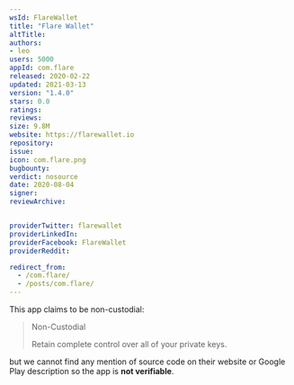 ```yaml
---
wsId: FlareWallet
title: "Flare Wallet"
altTitle: 
authors:
- leo
users: 5000
appId: com.flare
released: 2020-02-22
updated: 2021-03-13
version: "1.4.0"
stars: 0.0
ratings: 
reviews: 
size: 9.8M
website: https://flarewallet.io
repository: 
issue: 
icon: com.flare.png
bugbounty: 
verdict: nosource
date: 2020-08-04
signer: 
reviewArchive:


providerTwitter: flarewallet
providerLinkedIn: 
providerFacebook: FlareWallet
providerReddit: 

redirect_from:
  - /com.flare/
  - /posts/com.flare/
---
```



This app claims to be non-custodial:

> Non-Custodial
> 
> Retain complete control over all of your private keys.

but we cannot find any mention of source code on their website or Google Play
description so the app is **not verifiable**.
